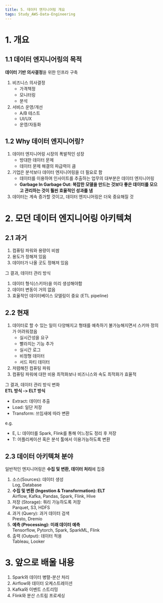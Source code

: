```yaml
---
title: 5. 데이터 엔지니어링 개요
tags: Study_AWS-Data-Engineering
---
```


<!--more-->

# 1. 개요
## 1.1 데이터 엔지니어링의 목적
**데이터 기반 의사결정**을 위한 인프라 구축
1. 비즈니스 의사결정
    - 가격책정
    - 모니터링
    - 분석
2. 서비스 운영/개선
    - A/B 테스트
    - UI/UX
    - 운영/자동화

## 1.2 Why 데이터 엔지니어링?
1. 데이터 엔지니어링 시장의 폭발적인 성장
   - 방대한 데이터 문제
   - 데이터 문제 해결의 파급력이 큼
2. 기업은 분석보다 데이터 엔지니어링을 더 필요로 함
    - 데이터를 이용하여 인사이트를 추출하는 업무의 대부분은 데이터 엔지니어링
    - **Garbage In Garbage Out: 복잡한 모델을 만드는 것보다 좋은 데이터를 모으고 관리하는 것이 훨씬 효율적인 성과를 냄**
3. 데이터는 계속 증가할 것이고, 데이터 엔지니어링은 더욱 중요해질 것


# 2. 모던 데이터 엔지니어링 아키텍쳐
## 2.1 과거
1. 컴퓨팅 파워와 용량이 비쌈
2. 용도가 정해져 있음
3. 데이터가 나올 곳도 정해져 있음

그 결과, 데이터 관리 방식
1. 데이터 형식(스키마)을 미리 생성해야함
2. 데이터 변동이 거의 없음
3. 효율적인 데이터베이스 모델링이 중요 (ETL pipeline)

## 2.2 현재
1. 데이터로 할 수 있는 일이 다양해지고 형태를 예측하기 불가능해지면서 스키마 정의가 어려워졌음
    - 실시간성을 요구
    - 빨라지는 기능 추가
    - 실시간 로그
    - 비정형 데이터
    - 서드 파티 데이터
2. 저렴해진 컴퓨팅 파워
3. 컴퓨팅 파워에 대한 비용 최적화보나 비즈니스와 속도 최적화가 효율적

그 결과, 데이터 관리 방식 변화 \
**ETL 방식 -> ELT 방식**
- Extract: 데이터 추출
- Load: 일단 저장
- Transform: 쓰임새에 따라 변환

e.g.
- E, L: 데이터를 Spark, Flink를 통해 어느정도 정리 후 저장
- T: 어플리케이션 혹은 분석 툴에서 이용가능하도록 변환


## 2.3 데이터 아키텍쳐 분야
일반적인 엔지니어링은 **수집 및 변환, 데이터 처리**에 집중
1. 소스(Sources): 데이터 생성 \
Log, Database
2. **수집 및 변환 (Ingestion & Transformation): ELT** \
Airflow, Kafka, Pandas, Spark, Flink, Hive
3. 저장 (Storage): 쿼리 가능하도록 저장 \
Parquet, S3, HDFS
4. 과거 (Query): 과거 데이터 검색 \
Presto, Dremio
5. **예측 (Processing): 미래 데이터 예측** \
Tensorflow, Pytorch, Spark, SparkML, Flink
6. 출력 (Output): 데이터 적용 \
Tableau, Looker


# 3. 앞으로 배울 내용
1. Spark와 데이터 병렬-분산 처리
2. Airflow와 데이터 오케스트레이션
3. Kafka와 이벤트 스트리밍
4. Flink와 분산 스트림 프로세싱
